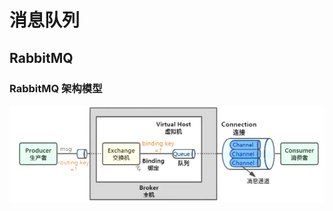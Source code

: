 # 消息队列

## RabbitMQ

### RabbitMQ 架构模型

![RabbitMQ架构模型](../.vuepress/public/javarabbitmq.png)





<comment-comment/>